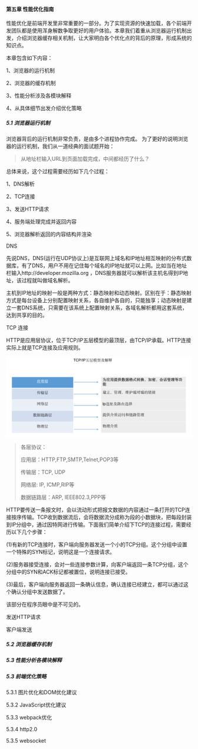 #### 第五章 性能优化指南

性能优化是前端开发里非常重要的一部分。为了实现资源的快速加载，各个前端开发团队都是使用浑身解数争取更好的用户体验。本章我们着重从浏览器运行机制出发，介绍浏览器缓存相关机制，让大家明白各个优化点的背后的原理，形成系统的知识点。

本章包含如下内容：

1、浏览器的运行机制

2、浏览器的缓存机制

3、性能分析涉及各模块解释

4、从具体细节出发介绍优化策略

##### 5.1 浏览器运行机制

浏览器背后的运行机制非常负责，是由多个进程协作完成。  为了更好的说明浏览器的运行机制，我们从一道经典的面试题开始：

> 从地址栏输入URL到页面加载完成，中间都经历了什么？

总体来说，这个过程需要经历如下几个过程：

1、DNS解析

2、TCP连接

3、发送HTTP请求

4、服务端处理完成并返回内容

5、浏览器解析返回的内容结构并渲染



DNS

先说DNS，DNS(运行在UDP协议上)是互联网上域名和IP地址相互映射的分布式数据库，有了DNS，用户不用在记住每个域名的IP地址就可以上网。比如当在地址栏输入http://developer.mozilla.org ，DNS服务器就可以解析该主机名得到IP地址，该过程就叫做域名解析。

主机到IP地址的映射一般是两种方式：静态映射和动态映射。区别在于：静态映射方式是每台设备上分别配置映射关系，各自维护各自的，只能独享；动态映射是建立一套DNS系统，只需要在该系统上配置映射关系，各域名解析都用这套系统，达到共享的目的。



TCP 连接

HTTP是应用层协议，位于TCP/IP五层模型的最顶层，由TCP/IP承载。HTTP连接实际上就是TCP连接及应用规则。

<img src="./images/05-01.png">

> 各层协议：
> 
> 应用层：HTTP,FTP,SMTP,Telnet,POP3等
> 
> 传输层：TCP, UDP
> 
> 网络层: IP, ICMP,RIP等
> 
> 数据链路层：ARP, IEEE802.3,PPP等

HTTP要传送一条报文时，会以流动形式把报文数据的内容通过一条打开的TCP连接按序传输。TCP收到数据流后，会将数据流分成称为段的小数据块，把每段封装到IP分组中，通过因特网进行传输。下面我们简单介绍下TCP的连接过程，需要经历以下几个步骤：

(1)有新的TCP连接时，客户端向服务器发送一个小的TCP分组。这个分组中设置一个特殊的SYN标记，说明这是一个连接请求。

(2)服务器接受连接，会对一些连接参数计算，向客户端返回一条TCP分组，这个分组中的SYN和ACK标记都被置位，说明连接已接受。

(3)最后，客户端向服务器返回一条确认信息，确认连接已经建立，都可以通过这个确认分组中发送数据了。

该部分在程序员眼中是不可见的。



发送HTTP请求

客户端发送





##### 5.2 浏览器缓存机制

##### 5.3 性能分析各模块解释

##### 5.3 前端优化策略

5.3.1 图片优化和DOM优化建议

5.3.2 JavaScript优化建议

5.3.3 webpack优化

5.3.4  http2.0

5.3.5 websocket
